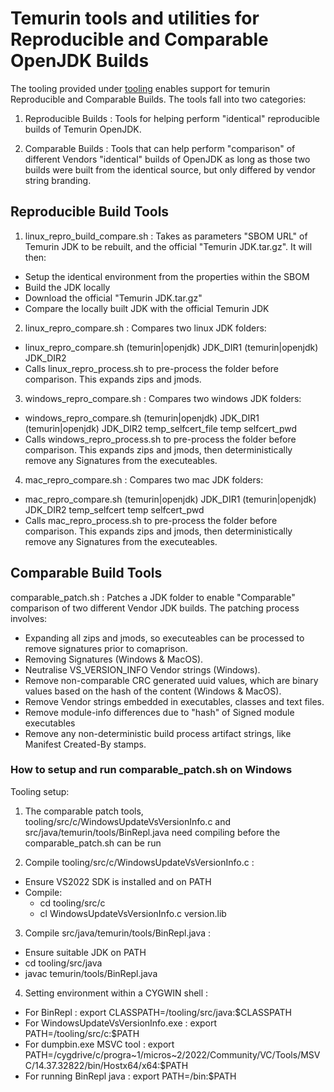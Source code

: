 <!-- textlint-disable terminology -->

# Temurin tools and utilities for Reproducible and Comparable OpenJDK Builds

The tooling provided under [tooling](https://github.com/adoptium/temurin-build/tree/master/tooling) enables
support for temurin Reproducible and Comparable Builds. The tools fall into two categories:

1. Reproducible Builds : Tools for helping perform "identical" reproducible builds of Temurin OpenJDK.

2. Comparable Builds : Tools that can help perform "comparison" of different Vendors "identical" builds of OpenJDK
as long as those two builds were built from the identical source, but only differed by vendor string branding.

## Reproducible Build Tools

1. linux_repro_build_compare.sh : Takes as parameters "SBOM URL" of Temurin JDK to be rebuilt, and the official "Temurin JDK.tar.gz".
It will then:

- Setup the identical environment from the properties within the SBOM
- Build the JDK locally
- Download the official "Temurin JDK.tar.gz"
- Compare the locally built JDK with the official Temurin JDK

2. linux_repro_compare.sh : Compares two linux JDK folders:

- linux_repro_compare.sh (temurin|openjdk) JDK_DIR1 (temurin|openjdk) JDK_DIR2
- Calls linux_repro_process.sh to pre-process the folder before comparison. This expands zips and jmods.

3. windows_repro_compare.sh : Compares two windows JDK folders:

- windows_repro_compare.sh (temurin|openjdk) JDK_DIR1 (temurin|openjdk) JDK_DIR2 temp_selfcert_file temp selfcert_pwd
- Calls windows_repro_process.sh to pre-process the folder before comparison. This expands zips and jmods, then deterministically
remove any Signatures from the executeables.

4. mac_repro_compare.sh : Compares two mac JDK folders:

- mac_repro_compare.sh (temurin|openjdk) JDK_DIR1 (temurin|openjdk) JDK_DIR2 temp_selfcert temp selfcert_pwd
- Calls mac_repro_process.sh to pre-process the folder before comparison. This expands zips and jmods, then deterministically
remove any Signatures from the executeables.

## Comparable Build Tools

comparable_patch.sh : Patches a JDK folder to enable "Comparable" comparison of two different Vendor JDK builds.
The patching process involves:

- Expanding all zips and jmods, so executeables can be processed to remove signatures prior to comaprison.
- Removing Signatures (Windows & MacOS).
- Neutralise VS_VERSION_INFO Vendor strings (Windows).
- Remove non-comparable CRC generated uuid values, which are binary values based on the hash of the content (Windows & MacOS).
- Remove Vendor strings embedded in executables, classes and text files.
- Remove module-info differences due to "hash" of Signed module executables
- Remove any non-deterministic build process artifact strings, like Manifest Created-By stamps.

### How to setup and run comparable_patch.sh on Windows

Tooling setup:

1. The comparable patch tools, tooling/src/c/WindowsUpdateVsVersionInfo.c and src/java/temurin/tools/BinRepl.java need compiling
before the comparable_patch.sh can be run

2. Compile tooling/src/c/WindowsUpdateVsVersionInfo.c :

- Ensure VS2022 SDK is installed and on PATH
- Compile:
  - cd tooling/src/c
  - cl WindowsUpdateVsVersionInfo.c version.lib

3. Compile src/java/temurin/tools/BinRepl.java :

- Ensure suitable JDK on PATH
- cd tooling/src/java
- javac temurin/tools/BinRepl.java

4. Setting environment within a CYGWIN shell :

- For BinRepl : export CLASSPATH=<temurin-build>/tooling/src/java:$CLASSPATH
- For WindowsUpdateVsVersionInfo.exe : export PATH=<temurin-build>/tooling/src/c:$PATH
- For dumpbin.exe MSVC tool : export PATH=/cygdrive/c/progra~1/micros~2/2022/Community/VC/Tools/MSVC/14.37.32822/bin/Hostx64/x64:$PATH
- For running BinRepl java : export PATH=<jdk>/bin:$PATH
